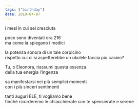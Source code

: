 ```yaml
---
tags: ["birthday"]
date: 2019-04-07
---
```

i mesi in cui sei cresciuta

poco sono diventati ora 216   
ma come la spiegano i medici

la potenza sonora di un tale corpicino   
rispetto cui ci si aspetterebbe un ukulele faccia più casino?

Tu, o Eleonora, riassumi questa essenza   
della tua energia l'ingenza

sa manifestarsi nei più semplici momenti   
con i più sinceri sentimenti

tanti auguri ELE, ti vogliamo bene   
finché ricorderemo le chiacchierate con te spensierate e serene
